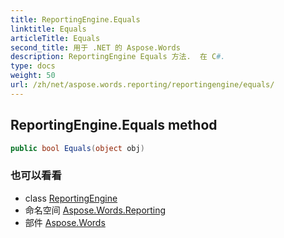 ```yaml
---
title: ReportingEngine.Equals
linktitle: Equals
articleTitle: Equals
second_title: 用于 .NET 的 Aspose.Words
description: ReportingEngine Equals 方法.  在 C#.
type: docs
weight: 50
url: /zh/net/aspose.words.reporting/reportingengine/equals/
---
```

## ReportingEngine.Equals method

```csharp
public bool Equals(object obj)
```

### 也可以看看

* class [ReportingEngine](../)
* 命名空间 [Aspose.Words.Reporting](../../../aspose.words.reporting/)
* 部件 [Aspose.Words](../../../)
